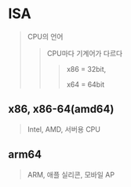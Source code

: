 # ISA

> CPU의 언어
>
> > CPU마다 기계어가 다르다
> >
> > > x86 = 32bit,
> > >
> > > x64 = 64bit

## x86, x86-64(amd64)

> Intel, AMD, 서버용 CPU

## arm64

> ARM, 애플 실리콘, 모바일 AP
